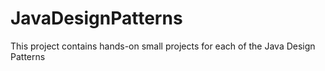 # JavaDesignPatterns
This project contains hands-on small projects for each of the Java Design Patterns

